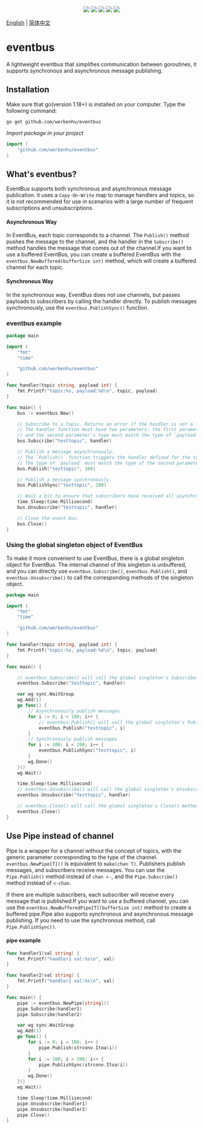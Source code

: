 <div align='center'>
<a href="https://github.com/werbenhu/eventbus/actions"><img src="https://github.com/werbenhu/eventbus/workflows/Go/badge.svg"></a>
<a href="https://goreportcard.com/report/github.com/werbenhu/eventbus"><img src="https://goreportcard.com/badge/github.com/werbenhu/eventbus"></a>
<a href="https://coveralls.io/github/werbenhu/eventbus?branch=master"><img src="https://coveralls.io/repos/github/werbenhu/eventbus/badge.svg?branch=master"></a>   
<a href="https://github.com/werbenhu/eventbus"><img src="https://img.shields.io/github/license/mashape/apistatus.svg"></a>
<a href="https://pkg.go.dev/github.com/werbenhu/eventbus"><img src="https://pkg.go.dev/badge/github.com/werbenhu/eventbus.svg"></a>
</div>

[English](README.md) | [简体中文](README-CN.md)
# eventbus

A lightweight eventbus that simplifies communication between goroutines, it supports synchronous and asynchronous message publishing.

## Installation

Make sure that go(version 1.18+) is installed on your computer. 
Type the following command:

`go get github.com/werbenhu/eventbus`

*Import package in your project*
```go
import (
	"github.com/werbenhu/eventbus"
)
```

## What's eventbus?

EventBus supports both synchronous and asynchronous message publication. it uses a `Copy-On-Write` map to manage handlers and topics, so it is not recommended for use in scenarios with a large number of frequent subscriptions and unsubscriptions.

#### Asynchronous Way

In EventBus, each topic corresponds to a channel. The `Publish()` method pushes the message to the channel, and the handler in the `Subscribe()` method handles the message that comes out of the channel.If you want to use a buffered EventBus, you can create a buffered EventBus with the `eventbus.NewBuffered(bufferSize int)` method, which will create a buffered channel for each topic.

#### Synchronous Way

In the synchronous way, EventBus does not use channels, but passes payloads to subscribers by calling the handler directly. To publish messages synchronously, use the `eventbus.PublishSync()` function.

### eventbus example
```go
package main

import (
	"fmt"
	"time"

	"github.com/werbenhu/eventbus"
)

func handler(topic string, payload int) {
	fmt.Printf("topic:%s, payload:%d\n", topic, payload)
}

func main() {
	bus := eventbus.New()

	// Subscribe to a topic. Returns an error if the handler is not a function.
	// The handler function must have two parameters: the first parameter must be of type string,
	// and the second parameter's type must match the type of `payload` in the `Publish()` function.
	bus.Subscribe("testtopic", handler)

	// Publish a message asynchronously.
	// The `Publish()` function triggers the handler defined for the topic, and passes the `payload` as an argument.
	// The type of `payload` must match the type of the second parameter in the handler function defined in `Subscribe()`.
	bus.Publish("testtopic", 100)

	// Publish a message synchronously.
	bus.PublishSync("testtopic", 200)

	// Wait a bit to ensure that subscribers have received all asynchronous messages before unsubscribing.
	time.Sleep(time.Millisecond)
	bus.Unsubscribe("testtopic", handler)

	// Close the event bus.
	bus.Close()
}

```

### Using the global singleton object of EventBus
To make it more convenient to use EventBus, there is a global singleton object for EventBus. The internal channel of this singleton is unbuffered, and you can directly use `eventbus.Subscribe()`, `eventbus.Publish()`, and `eventbus.Unsubscribe()` to call the corresponding methods of the singleton object.

```go
package main

import (
	"fmt"
	"time"

	"github.com/werbenhu/eventbus"
)

func handler(topic string, payload int) {
	fmt.Printf("topic:%s, payload:%d\n", topic, payload)
}

func main() {

	// eventbus.Subscribe() will call the global singleton's Subscribe() method
	eventbus.Subscribe("testtopic", handler)

	var wg sync.WaitGroup
	wg.Add(1)
	go func() {
		// Asynchronously publish messages
		for i := 0; i < 100; i++ {
			// eventbus.Publish() will call the global singleton's Publish() method
			eventbus.Publish("testtopic", i)
		}
		// Synchronously publish messages
		for i := 100; i < 200; i++ {
			eventbus.PublishSync("testtopic", i)
		}
		wg.Done()
	}()
	wg.Wait()

	time.Sleep(time.Millisecond)
	// eventbus.Unsubscribe() will call the global singleton's Unsubscribe() method
	eventbus.Unsubscribe("testtopic", handler)

	// eventbus.Close() will call the global singleton's Close() method
	eventbus.Close()
}
```

## Use Pipe instead of channel

Pipe is a wrapper for a channel without the concept of topics, with the generic parameter corresponding to the type of the channel. `eventbus.NewPipe[T]()` is equivalent to `make(chan T)`. Publishers publish messages, and subscribers receive messages. You can use the `Pipe.Publish()` method instead of `chan <-`, and the `Pipe.Subscribe()` method instead of `<-chan`. 

If there are multiple subscribers, each subscriber will receive every message that is published.If you want to use a buffered channel, you can use the `eventbus.NewBufferedPipe[T](bufferSize int)` method to create a buffered pipe.Pipe also supports synchronous and asynchronous message publishing. If you need to use the synchronous method, call `Pipe.PublishSync()`.

#### pipe example
```go
func handler1(val string) {
	fmt.Printf("handler1 val:%s\n", val)
}

func handler2(val string) {
	fmt.Printf("handler2 val:%s\n", val)
}

func main() {
	pipe := eventbus.NewPipe[string]()
	pipe.Subscribe(handler1)
	pipe.Subscribe(handler2)

	var wg sync.WaitGroup
	wg.Add(1)
	go func() {
		for i := 0; i < 100; i++ {
			pipe.Publish(strconv.Itoa(i))
		}
		for i := 100; i < 200; i++ {
			pipe.PublishSync(strconv.Itoa(i))
		}
		wg.Done()
	}()
	wg.Wait()

	time.Sleep(time.Millisecond)
	pipe.Unsubscribe(handler1)
	pipe.Unsubscribe(handler2)
	pipe.Close()
}
```
